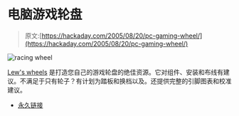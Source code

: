 # 电脑游戏轮盘

> 原文:[https://hackaday.com/2005/08/20/pc-gaming-wheel/](https://hackaday.com/2005/08/20/pc-gaming-wheel/)

![racing wheel](../Images/7a980dd6e1a5dc665e4312d297c5493c.png)

[Lew's wheels](http://www.monmouth.com/%7Elw4750/index.html) 是打造您自己的游戏轮盘的绝佳资源。它对组件、安装和布线有建议。不满足于只有轮子？有计划为踏板和换档以及。还提供完整的引脚图表和校准建议。

*   [永久链接](http://www.monmouth.com/%7Elw4750/index.html)